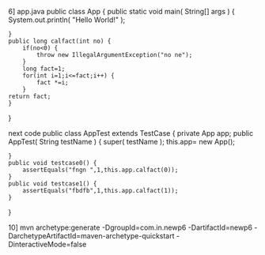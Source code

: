 6]
app.java
public class App 
{
    public static void main( String[] args )
    {
        System.out.println( "Hello World!" );
        
    }
    public long calfact(int no) {
    	if(no<0) {
    		throw new IllegalArgumentException("no ne");
    	}
    	long fact=1;
    	for(int i=1;i<=fact;i++) {
    		fact *=i;
    	}
    return fact;
    }
    
}

next code
public class AppTest 
    extends TestCase
{
   private App app;
    public AppTest( String testName )
    {
        super( testName );
        this.app= new App();
        
    }
    public void testcase0() {
    	assertEquals("fngn ",1,this.app.calfact(0));
    }
    public void testcase1() {
    	assertEquals("fbdfb",1,this.app.calfact(1));
    }
}


10]
mvn archetype:generate -DgroupId=com.in.newp6 -DartifactId=newp6 -DarchetypeArtifactId=maven-archetype-quickstart -DinteractiveMode=false
